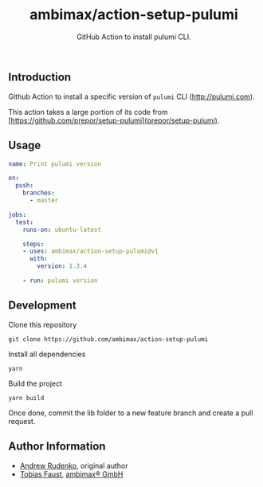 <h1 align="center">ambimax/action-setup-pulumi</h1>

<p align="center">
  GitHub Action to install pulumi CLI.
</p>

<br>


## Introduction

Github Action to install a specific version of `pulumi` CLI (http://pulumi.com).

This action takes a large portion of its code from [https://github.com/prepor/setup-pulumi](prepor/setup-pulumi).


## Usage

```yml
name: Print pulumi version

on:
  push:
    branches:
      - master

jobs:
  test:
    runs-on: ubuntu-latest

    steps:
    - uses: ambimax/action-setup-pulumi@v1
      with:
        version: 1.3.4

    - run: pulumi version
```


## Development

Clone this repository

```
git clone https://github.com/ambimax/action-setup-pulumi
```

Install all dependencies

```
yarn
```

Build the project

```
yarn build
```

Once done, commit the lib folder to a new feature branch and create a pull request.


## Author Information

- [Andrew Rudenko](https://github.com/prepor), original author
- [Tobias Faust](https://github.com/FaustTobias), [ambimax® GmbH](https://ambimax.de)
